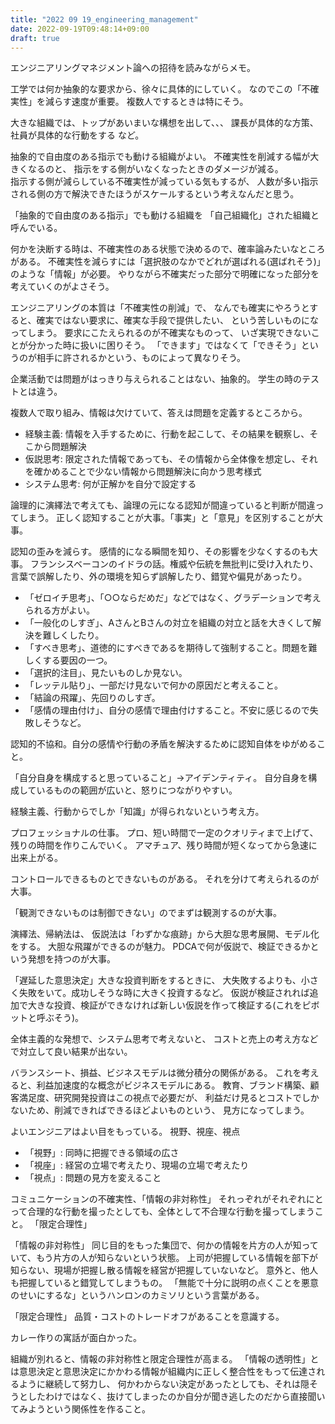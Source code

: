 ```yaml
---
title: "2022 09 19_engineering_management"
date: 2022-09-19T09:48:14+09:00
draft: true
---
```


エンジニアリングマネジメント論への招待を読みながらメモ。

工学では何か抽象的な要求から、徐々に具体的にしていく。
なのでこの「不確実性」を減らす速度が重要。
複数人でするときは特にそう。

大きな組織では、トップがあいまいな構想を出して、、、
課長が具体的な方策、社員が具体的な行動をする など。

抽象的で自由度のある指示でも動ける組織がよい。
不確実性を削減する幅が大きくなるのと、
指示をする側がいなくなったときのダメージが減る。  
指示する側が減らしている不確実性が減っている気もするが、
人数が多い指示される側の方で解決できたほうがスケールするという考えなんだと思う。

「抽象的で自由度のある指示」でも動ける組織を
「自己組織化」された組織と呼んでいる。

何かを決断する時は、不確実性のある状態で決めるので、確率論みたいなところがある。
不確実性を減らすには「選択肢のなかでどれが選ばれる(選ばれそう)」のような「情報」が必要。
やりながら不確実だった部分で明確になった部分を考えていくのがよさそう。

エンジニアリングの本質は「不確実性の削減」で、
なんでも確実にやろうとすると、確実ではない要求に、確実な手段で提供したい、
という苦しいものになってしまう。
要求にこたえられるのが不確実なものって、
いざ実現できないことが分かった時に扱いに困りそう。
「できます」ではなくて「できそう」というのが相手に許されるかという、ものによって異なりそう。

企業活動では問題がはっきり与えられることはない、抽象的。
学生の時のテストとは違う。

複数人で取り組み、情報は欠けていて、答えは問題を定義するところから。

* 経験主義: 情報を入手するために、行動を起こして、その結果を観察し、そこから問題解決
* 仮説思考: 限定された情報であっても、その情報から全体像を想定し、それを確かめることで少ない情報から問題解決に向かう思考様式
* システム思考: 何が正解かを自分で設定する

論理的に演繹法で考えても、論理の元になる認知が間違っていると判断が間違ってしまう。
正しく認知することが大事。「事実」と「意見」を区別することが大事。

認知の歪みを減らす。
感情的になる瞬間を知り、その影響を少なくするのも大事。
フランシスベーコンのイドラの話。権威や伝統を無批判に受け入れたり、言葉で誤解したり、外の環境を知らず誤解したり、錯覚や偏見があったり。

* 「ゼロイチ思考」、「○○ならだめだ」などではなく、グラデーションで考えられる方がよい。
* 「一般化のしすぎ」、AさんとBさんの対立を組織の対立と話を大きくして解決を難しくしたり。
* 「すべき思考」、道徳的にすべきであるを期待して強制すること。問題を難しくする要因の一つ。
* 「選択的注目」、見たいものしか見ない。
* 「レッテル貼り」、一部だけ見ないで何かの原因だと考えること。
* 「結論の飛躍」、先回りのしすぎ。
* 「感情の理由付け」、自分の感情で理由付けすること。不安に感じるので失敗しそうなど。

認知的不協和。自分の感情や行動の矛盾を解決するために認知自体をゆがめること。

「自分自身を構成すると思っていること」→アイデンティティ。
自分自身を構成しているものの範囲が広いと、怒りにつながりやすい。

経験主義、行動からでしか「知識」が得られないという考え方。

プロフェッショナルの仕事。
プロ、短い時間で一定のクオリティまで上げて、残りの時間を作りこんでいく。
アマチュア、残り時間が短くなってから急速に出来上がる。

コントロールできるものとできないものがある。
それを分けて考えられるのが大事。

「観測できないものは制御できない」のでまずは観測するのが大事。

演繹法、帰納法は、
仮説法は「わずかな痕跡」から大胆な思考展開、モデル化をする。
大胆な飛躍ができるのが魅力。
PDCAで何が仮説で、検証できるかという発想を持つのが大事。

「遅延した意思決定」大きな投資判断をするときに、
大失敗するよりも、小さく失敗をいて。成功しそうな時に大きく投資するなど。
仮説が検証されれば追加で大きな投資、検証ができなければ新しい仮説を作って検証する(これをピボットと呼ぶそう)。

全体主義的な発想で、システム思考で考えないと、
コストと売上の考え方などで対立して良い結果が出ない。

バランスシート、損益、ビジネスモデルは微分積分の関係がある。
これを考えると、利益加速度的な概念がビジネスモデルにある。
教育、ブランド構築、顧客満足度、研究開発投資はこの視点で必要だが、
利益だけ見るとコストでしかないため、削減できればできるほどよいものという、
見方になってしまう。

よいエンジニアはよい目をもっている。
視野、視座、視点
* 「視野」: 同時に把握できる領域の広さ
* 「視座」: 経営の立場で考えたり、現場の立場で考えたり
* 「視点」: 問題の見方を変えること

コミュニケーションの不確実性、「情報の非対称性」
それっぞれがそれぞれにとって合理的な行動を撮ったとしても、全体として不合理な行動を撮ってしまうこと。
「限定合理性」

「情報の非対称性」
同じ目的をもった集団で、何かの情報を片方の人が知っていて、もう片方の人が知らないという状態。
上司が把握している情報を部下が知らない、現場が把握し散る情報を経営が把握していないなど。
意外と、他人も把握していると錯覚してしまうもの。
「無能で十分に説明の点くことを悪意のせいにするな」というハンロンのカミソリという言葉がある。

「限定合理性」
品質・コストのトレードオフがあることを意識する。

カレー作りの寓話が面白かった。

組織が別れると、情報の非対称性と限定合理性が高まる。
「情報の透明性」とは意思決定と意思決定にかかわる情報が組織内に正しく整合性をもって伝達されるように継続して努力し、
何かわからない決定があったとしても、それは隠そうとしたわけではなく、抜けてしまったのか自分が聞き逃したのだから直接聞いてみようという関係性を作ること。

















